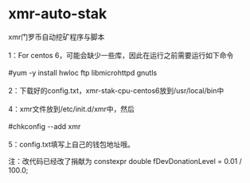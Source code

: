 # xmr-auto-stak
xmr门罗币自动挖矿程序与脚本<br>  
1：For centos 6，可能会缺少一些库，因此在运行之前需要运行如下命令<br>  
#yum -y install hwloc ftp libmicrohttpd gnutls<br>  
2：下载好的config.txt，xmr-stak-cpu-centos6放到/usr/local/bin中<br>  
4：xmr文件放到/etc/init.d/xmr中，然后<br>  
#chkconfig --add xmr<br>  
5：config.txt填写上自己的钱包地址哦。<br>  

注：改代码已经改了捐献为
constexpr double fDevDonationLevel = 0.01 / 100.0;

